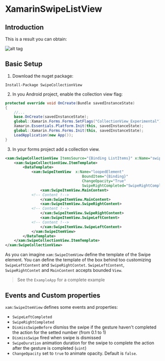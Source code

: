 # XamarinSwipeListView

## Introduction
This is a result you can obtain:

![alt tag](http://cristianoinsola.it/blogcontents/gifSwipe.gif)


## Basic Setup
1. Download the nuget package:
```
Install-Package SwipeCollectionView
```
2. In you Android project, enable the collection view flag:
```csharp
protected override void OnCreate(Bundle savedInstanceState)
{
    //...
    base.OnCreate(savedInstanceState);
    global::Xamarin.Forms.Forms.SetFlags("CollectionView_Experimental");
    Xamarin.Essentials.Platform.Init(this, savedInstanceState);
    global::Xamarin.Forms.Forms.Init(this, savedInstanceState);
    LoadApplication(new App());
}
```
3. In your forms project add a collection view. 
```xml
<xam:SwipeCollectionView ItemsSource="{Binding ListItems}" x:Name="swipeListView">
    <xam:SwipeCollectionView.ItemTemplate>
        <DataTemplate>
            <xam:SwipeItemView  x:Name="loopedElement"
                                   BoundItem="{Binding}"
                                   ChangeOpacity="True"
                                   SwipeRightCompleted="SwipeRightCompleted">
                <xam:SwipeItemView.MainContent>
			<!-- Content !-->
                </xam:SwipeItemView.MainContent>
                <xam:SwipeItemView.SwipeRightContent>
			<!-- Content !-->
                </xam:SwipeItemView.SwipeRightContent>
                <xam:SwipeItemView.SwipeLeftContent>
			<!-- Content !-->
                </xam:SwipeItemView.SwipeLeftContent>
            </xam:SwipeItemView>
        </DataTemplate>
    </xam:SwipeCollectionView.ItemTemplate>
</xam:SwipeCollectionView>
```
As you can imagine `xam:SwipeItemView` define the template of the Swipe element. You can define the template of the box behind too customizing `SwipeLeftContent` and `SwipeRightContet`.
`SwipeLeftContent`, `SwipeRightContet` and `MainContent` accepts bounded `View`.
> See the `ExampleApp` for a complete example

## Events and Custom properties
`xam:SwipeItemView` defines some events and properties:
- `SwipeLeftCompleted`
- `SwipeRightCompleted`
- `DismissSwipeBefore` dismiss the swipe if the gesture haven't completed the action for the setted number (from 0.1 to 1)
- `DismissSwipe` fired when swipe is dismissed
- `SwipeDuration` animation duration for the swipe to complete the action after the gesture is completed (`uint`)
- `ChangeOpacity` set to `true` to animate opacity. Default is `false`.
